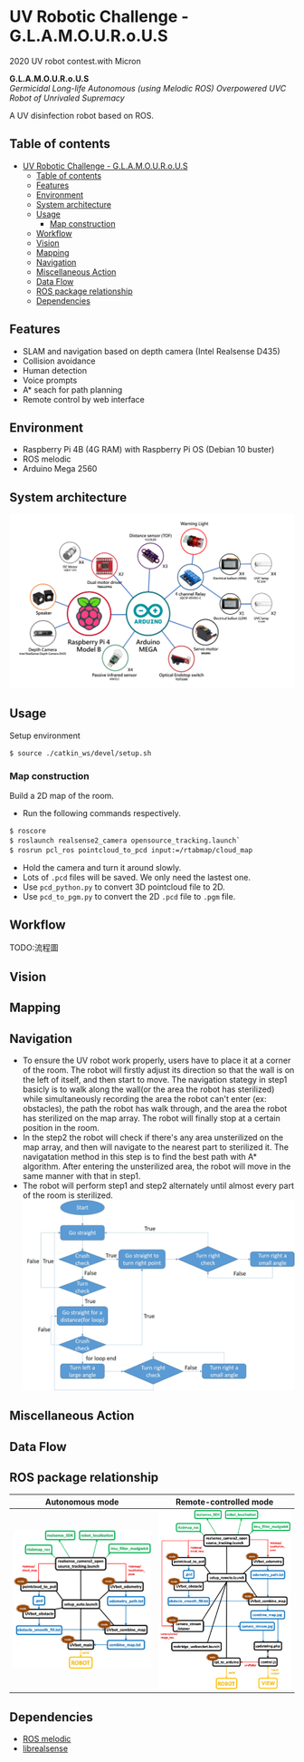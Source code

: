 # UV Robotic Challenge - G.L.A.M.O.U.R.o.U.S
2020 UV robot contest.with Micron  
  
**G.L.A.M.O.U.R.o.U.S**  
<em>Germicidal Long-life Autonomous (using Melodic ROS) Overpowered UVC Robot of Unrivaled Supremacy</em>  
  
A UV disinfection robot based on ROS.

## Table of contents
- [UV Robotic Challenge - G.L.A.M.O.U.R.o.U.S](#uv-robotic-challenge---glamourous)
  - [Table of contents](#table-of-contents)
  - [Features](#features)
  - [Environment](#environment)
  - [System architecture](#system-architecture)
  - [Usage](#usage)
    - [Map construction](#map-construction)
  - [Workflow](#workflow)
  - [Vision](#vision)
  - [Mapping](#mapping)
  - [Navigation](#navigation)
  - [Miscellaneous Action](#miscellaneous-action)
  - [Data Flow](#data-flow)
  - [ROS package relationship](#ros-package-relationship)
  - [Dependencies](#dependencies)

## Features
- SLAM and navigation based on depth camera (Intel Realsense D435)
- Collision avoidance
- Human detection
- Voice prompts
- A* seach for path planning
- Remote control by web interface

## Environment
- Raspberry Pi 4B (4G RAM) with Raspberry Pi OS (Debian 10 buster)
- ROS melodic
- Arduino Mega 2560

## System architecture
![Hardware connection](./doc/hardware_conn.png)

## Usage
Setup environment
```
$ source ./catkin_ws/devel/setup.sh
```

### Map construction
Build a 2D map of the room.

* Run the following commands respectively.  
```bash
$ roscore
$ roslaunch realsense2_camera opensource_tracking.launch`  
$ rosrun pcl_ros pointcloud_to_pcd input:=/rtabmap/cloud_map  
```
* Hold the camera and turn it around slowly.
* Lots of `.pcd` files will be saved. We only need the lastest one.
* Use `pcd_python.py` to convert 3D pointcloud file to 2D.
* Use `pcd_to_pgm.py` to convert the 2D `.pcd` file to `.pgm` file. 

## Workflow
TODO:流程圖

## Vision

## Mapping

## Navigation 
* To ensure the UV robot work properly, users have to place it at a corner of the room. The robot will firstly adjust its direction so that the wall is on the left of itself, and then start to move. The navigation stategy in step1 basicly is to walk along the wall(or the area the robot has sterilized) while simultaneously recording the area the robot can't enter (ex: obstacles), the path the robot has walk through, and the area the robot has sterilized on the map array. The robot will finally stop at a certain position in the room.
* In the step2 the robot will check if there's any area unsterilized on the map array, and then will navigate to the nearest part to sterilized it. The navigatation method in this step is to find the best path with A* algorithm. After entering the unsterilized area, the robot will move in the same manner with that in step1. 
* The robot will perform step1 and step2 alternately until almost every part of the room is sterilized.
![workflow of left_navi](doc/left_navi_workflow.jpg)

## Miscellaneous Action

## Data Flow

## ROS package relationship
| Autonomous mode                           | Remote-controlled mode                      |
| ----------------------------------------- | ------------------------------------------- |
| <img width=400 src="./doc/auto_mode.png"> | <img width=400 src="./doc/remote_mode.png"> |

## Dependencies
- [ROS melodic](http://wiki.ros.org/melodic)
- [librealsense](https://github.com/IntelRealSense/librealsense)
